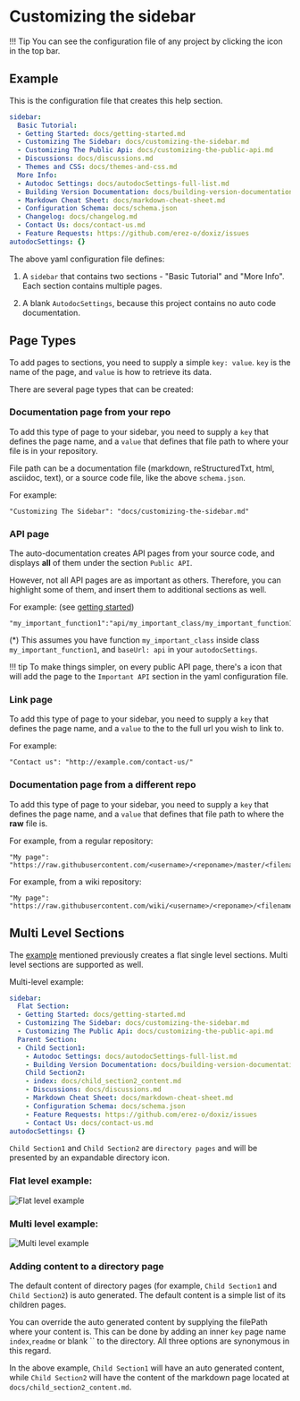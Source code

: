 Customizing the sidebar
=======================

!!! Tip
    You can see the configuration file of any project by clicking the <code><i class="fa fa-wrench"></i></code> icon in the top bar.

Example
-------
This is the configuration file that creates this help section. 

```yaml
sidebar:
  Basic Tutorial:
  - Getting Started: docs/getting-started.md
  - Customizing The Sidebar: docs/customizing-the-sidebar.md
  - Customizing The Public Api: docs/customizing-the-public-api.md
  - Discussions: docs/discussions.md
  - Themes and CSS: docs/themes-and-css.md
  More Info:
  - Autodoc Settings: docs/autodocSettings-full-list.md
  - Building Version Documentation: docs/building-version-documentation.md
  - Markdown Cheat Sheet: docs/markdown-cheat-sheet.md
  - Configuration Schema: docs/schema.json
  - Changelog: docs/changelog.md
  - Contact Us: docs/contact-us.md
  - Feature Requests: https://github.com/erez-o/doxiz/issues
autodocSettings: {}
```

The above yaml configuration file defines:

1.  A `sidebar` that contains two sections - "Basic Tutorial" and "More Info". Each section contains multiple pages.

2.  A blank `AutodocSettings`, because this project contains no auto code documentation.


Page Types
----------
To add pages to sections, you need to supply a simple `key: value`. `key` is the name of the page, and `value` is how to retrieve its data.

There are several page types that can be created:

### Documentation page from your repo

To add this type of page to your sidebar, you need to supply a `key` that defines the page name, and a `value` that defines that file path to where your file is in your repository.

File path can be a documentation file (markdown, reStructuredTxt, html, asciidoc, text), or a source code file, like the above `schema.json`.

For example:

    "Customizing The Sidebar": "docs/customizing-the-sidebar.md"


### API page

The auto-documentation creates API pages from your source code, and displays **all** of them under the section `Public API`.
 
However, not all API pages are as important as others. Therefore, you can highlight some of them, and insert them to additional sections as well.

For example: (see [getting started](https://doxiz.com/getting_started/#configuration-file))
 
    "my_important_function1":"api/my_important_class/my_important_function1"

(*) This assumes you have function `my_important_class` inside class `my_important_function1`, and `baseUrl: api` in your `autodocSettings`.

!!! tip
    To make things simpler, on every public API page, there's a <code><i class="fa fa-star-o"></i></code> icon that will add the page to the `Important API` section in the yaml configuration file.

### Link page

To add this type of page to your sidebar, you need to supply a `key` that defines the page name, and a `value` to the to the full url you wish to link to. 

For example: 

    "Contact us": "http://example.com/contact-us/"
        
### Documentation page from a different repo

To add this type of page to your sidebar, you need to supply a `key` that defines the page name, and a `value` that defines that file path to where the **raw** file is.

For example, from a regular repository:
    
    "My page": "https://raw.githubusercontent.com/<username>/<reponame>/master/<filename>.md"
    
For example, from a wiki repository:
    
    "My page": "https://raw.githubusercontent.com/wiki/<username>/<reponame>/<filename>.md"
        
        
Multi Level Sections
--------------------

The [example](#example) mentioned previously creates a flat single level sections. Multi level sections are supported as well.

Multi-level example:

```yaml
sidebar:
  Flat Section:
  - Getting Started: docs/getting-started.md
  - Customizing The Sidebar: docs/customizing-the-sidebar.md
  - Customizing The Public Api: docs/customizing-the-public-api.md
  Parent Section:
  - Child Section1:
    - Autodoc Settings: docs/autodocSettings-full-list.md
    - Building Version Documentation: docs/building-version-documentation.md
    Child Section2:
    - index: docs/child_section2_content.md
    - Discussions: docs/discussions.md
    - Markdown Cheat Sheet: docs/markdown-cheat-sheet.md
    - Configuration Schema: docs/schema.json
    - Feature Requests: https://github.com/erez-o/doxiz/issues
    - Contact Us: docs/contact-us.md
autodocSettings: {}
```

`Child Section1` and `Child Section2` are `directory pages` and will be presented by an expandable directory icon.


### Flat level example:

![Flat level example](https://raw.githubusercontent.com/erez-o/doxiz/master/images/docs-single_level_sidebar.png)

### Multi level example:

![Multi level example](https://raw.githubusercontent.com/erez-o/doxiz/master/images/docs-multi_level_sidebar.png)

### Adding content to a directory page

The default content of directory pages (for example, `Child Section1` and `Child Section2`) is auto generated. The default content is a simple list of its children pages. 

You can override the auto generated content by supplying the filePath where your content is. This can be done by adding an inner `key` page name `index`,`readme` or blank `` to the directory. All three options are synonymous in this regard.

In the above example, `Child Section1` will have an auto generated content, while `Child Section2` will have the content of the markdown page located at `docs/child_section2_content.md`.